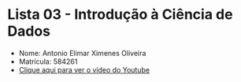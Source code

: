 # Lista 03 - Introdução à Ciência de Dados

- Nome: Antonio Elimar Ximenes Oliveira
- Matrícula: 584261
- [Clique aqui para ver o vídeo do Youtube](https://www.youtube.com/watch?v=FmaP23tUzYU)
